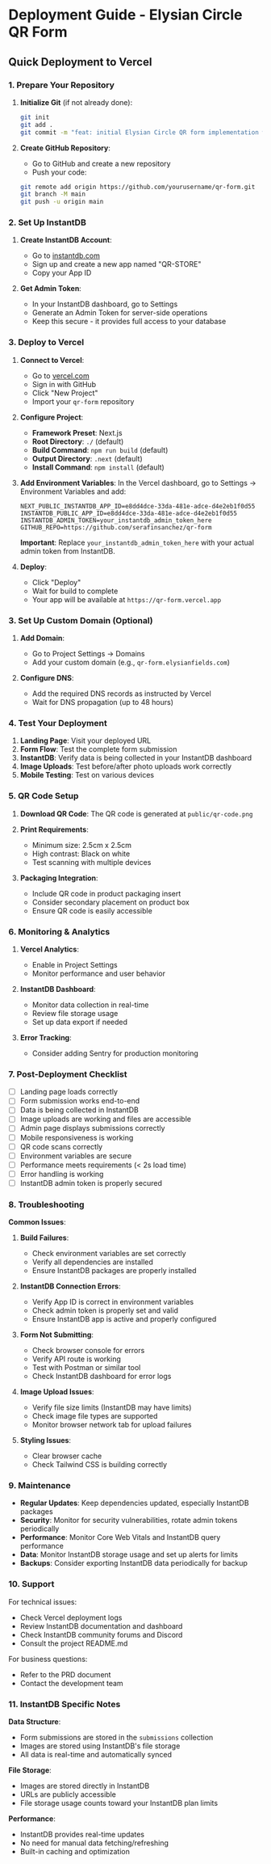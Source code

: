 # Deployment Guide - Elysian Circle QR Form

## Quick Deployment to Vercel

### 1. Prepare Your Repository

1. **Initialize Git** (if not already done):
   ```bash
   git init
   git add .
   git commit -m "feat: initial Elysian Circle QR form implementation with InstantDB"
   ```

2. **Create GitHub Repository**:
   - Go to GitHub and create a new repository
   - Push your code:
   ```bash
   git remote add origin https://github.com/yourusername/qr-form.git
   git branch -M main
   git push -u origin main
   ```

### 2. Set Up InstantDB

1. **Create InstantDB Account**:
   - Go to [instantdb.com](https://instantdb.com)
   - Sign up and create a new app named "QR-STORE"
   - Copy your App ID

2. **Get Admin Token**:
   - In your InstantDB dashboard, go to Settings
   - Generate an Admin Token for server-side operations
   - Keep this secure - it provides full access to your database

### 3. Deploy to Vercel

1. **Connect to Vercel**:
   - Go to [vercel.com](https://vercel.com)
   - Sign in with GitHub
   - Click "New Project"
   - Import your `qr-form` repository

2. **Configure Project**:
   - **Framework Preset**: Next.js
   - **Root Directory**: `./` (default)
   - **Build Command**: `npm run build` (default)
   - **Output Directory**: `.next` (default)
   - **Install Command**: `npm install` (default)

3. **Add Environment Variables**:
   In the Vercel dashboard, go to Settings → Environment Variables and add:
   ```
   NEXT_PUBLIC_INSTANTDB_APP_ID=e8dd4dce-33da-481e-adce-d4e2eb1f0d55
   INSTANTDB_PUBLIC_APP_ID=e8dd4dce-33da-481e-adce-d4e2eb1f0d55
   INSTANTDB_ADMIN_TOKEN=your_instantdb_admin_token_here
   GITHUB_REPO=https://github.com/serafinsanchez/qr-form
   ```
   
   **Important**: Replace `your_instantdb_admin_token_here` with your actual admin token from InstantDB.

4. **Deploy**:
   - Click "Deploy"
   - Wait for build to complete
   - Your app will be available at `https://qr-form.vercel.app`

### 3. Set Up Custom Domain (Optional)

1. **Add Domain**:
   - Go to Project Settings → Domains
   - Add your custom domain (e.g., `qr-form.elysianfields.com`)

2. **Configure DNS**:
   - Add the required DNS records as instructed by Vercel
   - Wait for DNS propagation (up to 48 hours)

### 4. Test Your Deployment

1. **Landing Page**: Visit your deployed URL
2. **Form Flow**: Test the complete form submission
3. **InstantDB**: Verify data is being collected in your InstantDB dashboard
4. **Image Uploads**: Test before/after photo uploads work correctly
5. **Mobile Testing**: Test on various devices

### 5. QR Code Setup

1. **Download QR Code**: The QR code is generated at `public/qr-code.png`
2. **Print Requirements**:
   - Minimum size: 2.5cm x 2.5cm
   - High contrast: Black on white
   - Test scanning with multiple devices

3. **Packaging Integration**:
   - Include QR code in product packaging insert
   - Consider secondary placement on product box
   - Ensure QR code is easily accessible

### 6. Monitoring & Analytics

1. **Vercel Analytics**:
   - Enable in Project Settings
   - Monitor performance and user behavior

2. **InstantDB Dashboard**:
   - Monitor data collection in real-time
   - Review file storage usage
   - Set up data export if needed

3. **Error Tracking**:
   - Consider adding Sentry for production monitoring

### 7. Post-Deployment Checklist

- [ ] Landing page loads correctly
- [ ] Form submission works end-to-end
- [ ] Data is being collected in InstantDB
- [ ] Image uploads are working and files are accessible
- [ ] Admin page displays submissions correctly
- [ ] Mobile responsiveness is working
- [ ] QR code scans correctly
- [ ] Environment variables are secure
- [ ] Performance meets requirements (< 2s load time)
- [ ] Error handling is working
- [ ] InstantDB admin token is properly secured

### 8. Troubleshooting

**Common Issues**:

1. **Build Failures**:
   - Check environment variables are set correctly
   - Verify all dependencies are installed
   - Ensure InstantDB packages are properly installed

2. **InstantDB Connection Errors**:
   - Verify App ID is correct in environment variables
   - Check admin token is properly set and valid
   - Ensure InstantDB app is active and properly configured

3. **Form Not Submitting**:
   - Check browser console for errors
   - Verify API route is working
   - Test with Postman or similar tool
   - Check InstantDB dashboard for error logs

4. **Image Upload Issues**:
   - Verify file size limits (InstantDB may have limits)
   - Check image file types are supported
   - Monitor browser network tab for upload failures

5. **Styling Issues**:
   - Clear browser cache
   - Check Tailwind CSS is building correctly

### 9. Maintenance

- **Regular Updates**: Keep dependencies updated, especially InstantDB packages
- **Security**: Monitor for security vulnerabilities, rotate admin tokens periodically
- **Performance**: Monitor Core Web Vitals and InstantDB query performance
- **Data**: Monitor InstantDB storage usage and set up alerts for limits
- **Backups**: Consider exporting InstantDB data periodically for backup

### 10. Support

For technical issues:
- Check Vercel deployment logs
- Review InstantDB documentation and dashboard
- Check InstantDB community forums and Discord
- Consult the project README.md

For business questions:
- Refer to the PRD document
- Contact the development team

### 11. InstantDB Specific Notes

**Data Structure**:
- Form submissions are stored in the `submissions` collection
- Images are stored using InstantDB's file storage
- All data is real-time and automatically synced

**File Storage**:
- Images are stored directly in InstantDB
- URLs are publicly accessible
- File storage usage counts toward your InstantDB plan limits

**Performance**:
- InstantDB provides real-time updates
- No need for manual data fetching/refreshing
- Built-in caching and optimization 